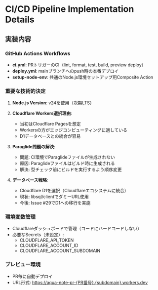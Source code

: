 # CI/CD Pipeline Implementation Details

## 実装内容

### GitHub Actions Workflows

- **ci.yml**: PRトリガーのCI（lint, format, test, build, preview deploy）
- **deploy.yml**: mainブランチへのpush時の本番デプロイ
- **setup-node-env**: 共通のNode.js環境セットアップ用Composite Action

### 重要な技術的決定

1. **Node.js Version**: v24を使用（次期LTS）

2. **Cloudflare Workers選択理由**:
   - 当初はCloudflare Pagesを想定
   - Workersの方がエッジコンピューティングに適している
   - D1データベースとの統合が容易

3. **Paraglide問題の解決**:
   - 問題: CI環境でParaglideファイルが生成されない
   - 原因: Paraglideファイルはビルド時に生成される
   - 解決: 型チェック前にビルドを実行するよう順序変更

4. **データベース戦略**:
   - Cloudflare D1を選択（Cloudflareエコシステムに統合）
   - 現状: libsql/clientでダミーURL使用
   - 今後: Issue #29でD1への移行を実施

### 環境変数管理

- Cloudflareダッシュボードで管理（コードにハードコードしない）
- 必要なSecrets（未設定）:
  - CLOUDFLARE_API_TOKEN
  - CLOUDFLARE_ACCOUNT_ID
  - CLOUDFLARE_ACCOUNT_SUBDOMAIN

### プレビュー環境

- PR毎に自動デプロイ
- URL形式: <https://aqua-note-pr-{PR番号}.{subdomain}.workers.dev>
